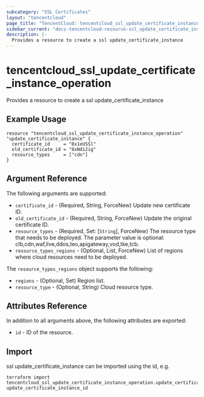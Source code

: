 ```yaml
---
subcategory: "SSL Certificates"
layout: "tencentcloud"
page_title: "TencentCloud: tencentcloud_ssl_update_certificate_instance_operation"
sidebar_current: "docs-tencentcloud-resource-ssl_update_certificate_instance_operation"
description: |-
  Provides a resource to create a ssl update_certificate_instance
---
```


# tencentcloud_ssl_update_certificate_instance_operation

Provides a resource to create a ssl update_certificate_instance

## Example Usage

```hcl
resource "tencentcloud_ssl_update_certificate_instance_operation" "update_certificate_instance" {
  certificate_id     = "8x1eUSSl"
  old_certificate_id = "8xNdi2ig"
  resource_types     = ["cdn"]
}
```

## Argument Reference

The following arguments are supported:

* `certificate_id` - (Required, String, ForceNew) Update new certificate ID.
* `old_certificate_id` - (Required, String, ForceNew) Update the original certificate ID.
* `resource_types` - (Required, Set: [`String`], ForceNew) The resource type that needs to be deployed. The parameter value is optional: clb,cdn,waf,live,ddos,teo,apigateway,vod,tke,tcb.
* `resource_types_regions` - (Optional, List, ForceNew) List of regions where cloud resources need to be deployed.

The `resource_types_regions` object supports the following:

* `regions` - (Optional, Set) Region list.
* `resource_type` - (Optional, String) Cloud resource type.

## Attributes Reference

In addition to all arguments above, the following attributes are exported:

* `id` - ID of the resource.



## Import

ssl update_certificate_instance can be imported using the id, e.g.

```
terraform import tencentcloud_ssl_update_certificate_instance_operation.update_certificate_instance update_certificate_instance_id
```

